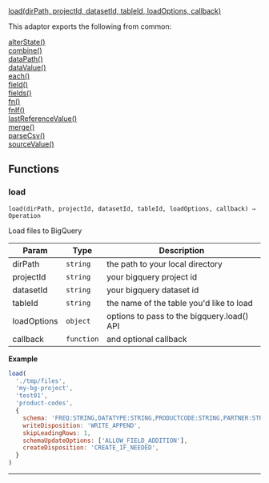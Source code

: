 <dl>
<dt>
    <a href="#load">load(dirPath, projectId, datasetId, tableId, loadOptions, callback)</a></dt>
</dl>


This adaptor exports the following from common:
<dl>
<dt>
    <a href="/adaptors/packages/common-docs#alterstate">alterState()</a>
</dt>
<dt>
    <a href="/adaptors/packages/common-docs#combine">combine()</a>
</dt>
<dt>
    <a href="/adaptors/packages/common-docs#datapath">dataPath()</a>
</dt>
<dt>
    <a href="/adaptors/packages/common-docs#datavalue">dataValue()</a>
</dt>
<dt>
    <a href="/adaptors/packages/common-docs#each">each()</a>
</dt>
<dt>
    <a href="/adaptors/packages/common-docs#field">field()</a>
</dt>
<dt>
    <a href="/adaptors/packages/common-docs#fields">fields()</a>
</dt>
<dt>
    <a href="/adaptors/packages/common-docs#fn">fn()</a>
</dt>
<dt>
    <a href="/adaptors/packages/common-docs#fnif">fnIf()</a>
</dt>
<dt>
    <a href="/adaptors/packages/common-docs#lastreferencevalue">lastReferenceValue()</a>
</dt>
<dt>
    <a href="/adaptors/packages/common-docs#merge">merge()</a>
</dt>
<dt>
    <a href="/adaptors/packages/common-docs#parsecsv">parseCsv()</a>
</dt>
<dt>
    <a href="/adaptors/packages/common-docs#sourcevalue">sourceValue()</a>
</dt></dl>

## Functions
### load

<p><code>load(dirPath, projectId, datasetId, tableId, loadOptions, callback) ⇒ Operation</code></p>

Load files to BigQuery


| Param | Type | Description |
| --- | --- | --- |
| dirPath | <code>string</code> | the path to your local directory |
| projectId | <code>string</code> | your bigquery project id |
| datasetId | <code>string</code> | your bigquery dataset id |
| tableId | <code>string</code> | the name of the table you'd like to load |
| loadOptions | <code>object</code> | options to pass to the bigquery.load() API |
| callback | <code>function</code> | and optional callback |


**Example**
```js
load(
  './tmp/files',
  'my-bg-project',
  'test01',
  'product-codes',
  {
    schema: 'FREQ:STRING,DATATYPE:STRING,PRODUCTCODE:STRING,PARTNER:STRING',
    writeDisposition: 'WRITE_APPEND',
    skipLeadingRows: 1,
    schemaUpdateOptions: ['ALLOW_FIELD_ADDITION'],
    createDisposition: 'CREATE_IF_NEEDED',
  }
)
```

* * *


